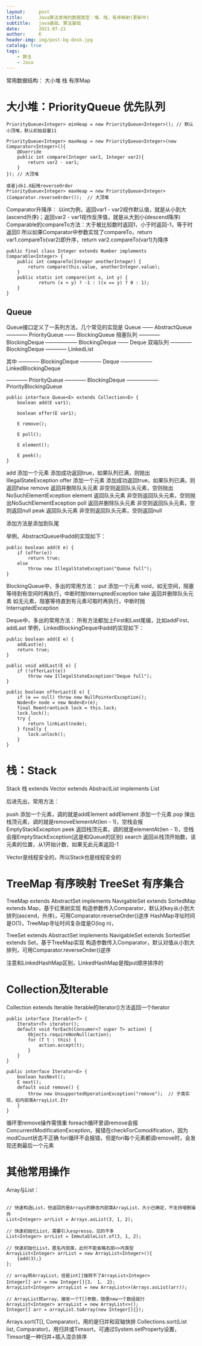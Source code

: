 ```yaml
---
layout:     post
title:      Java算法常用的数据类型：堆、栈、有序映射(更新中)
subtitle:   java基础、算法基础
date:       2021-07-21
author:     K
header-img: img/post-bg-desk.jpg
catalog: true
tags:
    - 算法
    - Java
---
```


常用数据结构：
大小堆
栈
有序Map

# 大小堆：PriorityQueue 优先队列

```
PriorityQueue<Integer> minHeap = new PriorityQueue<Integer>(); // 默认小顶堆，默认初始容量11

PriorityQueue<Integer> maxHeap = new PriorityQueue<Integer>(new Comparator<Integer>(){
    @Override
    public int compare(Integer var1, Integer var2){
        return var2 - var1;
    }
}); // 大顶堆

或者jdk1.8起用reverseOrder
PriorityQueue<Integer> maxHeap = new PriorityQueue<Integer>(Comparator.reverseOrder());  // 大顶堆
```

Comparator升降序：
以int为例，返回var1 - var2视作默认值，就是从小到大(ascend升序)；返回var2 - var1视作反序值，就是从大到小(descend降序)
Comparable的compareTo方法：大于被比较数时返回1，小于时返回-1，等于时返回0
所以如果Comparator中参数实现了compareTo，return var1.compareTo(var2)即升序，return var2.compareTo(var1)为降序

```
public final class Integer extends Number implements Comparable<Integer> {
    public int compareTo(Integer anotherInteger) {
        return compare(this.value, anotherInteger.value);
    }
    public static int compare(int x, int y) {
            return (x < y) ? -1 : ((x == y) ? 0 : 1);
    }
}
```

## Queue

Queue接口定义了一系列方法，几个常见的实现是
Queue
—— AbstractQueue
———— PriorityQueue
—— BlockingQueue 阻塞队列
———— BlockingDeque
—————— BlockingDeque
—— Deque 双端队列
———— BlockingDeque
———— LinkedList

其中
———— BlockingDeque
———— Deque
—————— LinkedBlockingDeque

———— PriorityQueue
———— BlockingDeque
—————— PriorityBlockingQueue

```
public interface Queue<E> extends Collection<E> {
    boolean add(E var1);

    boolean offer(E var1);

    E remove();

    E poll();

    E element();

    E peek();
}
```

add         添加一个元素          添加成功返回true，如果队列已满，则抛出IllegalStateException
offer       添加一个元素          添加成功返回true，如果队列已满，则返回false
remove      返回并删除队头元素     非空则返回队头元素，空则抛出NoSuchElementException
element     返回队头元素          非空则返回队头元素，空则抛出NoSuchElementException
poll        返回并删除队头元素     非空则返回队头元素，空则返回null
peak        返回队头元素          非空则返回队头元素，空则返回null

添加方法是添加到队尾

举例，AbstractQueue中add的实现如下：

```
public boolean add(E e) {
    if (offer(e))
        return true;
    else
        throw new IllegalStateException("Queue full");
}
```

BlockingQueue中，多出的常用方法：
put         添加一个元素          void，如无空间，阻塞等待到有空间时再执行，中断时抛InterruptedException
take        返回并删除队头元素     如无元素，阻塞等待直到有元素可取时再执行，中断时抛InterruptedException

Deque中，多出的常用方法：
所有方法都加上First和Last尾缀，比如addFirst、addLast
举例，LinkedBlockingDeque中add的实现如下：
```
public boolean add(E e) {
    addLast(e);
    return true;
}

public void addLast(E e) {
    if (!offerLast(e))
        throw new IllegalStateException("Deque full");
}

public boolean offerLast(E e) {
    if (e == null) throw new NullPointerException();
    Node<E> node = new Node<E>(e);
    final ReentrantLock lock = this.lock;
    lock.lock();
    try {
        return linkLast(node);
    } finally {
        lock.unlock();
    }
}

```

# 栈：Stack<E>

Stack<E> 栈 extends Vector<E> extends AbstractList<E> implements List<E>

后进先出，常用方法：

push                添加一个元素，调的就是addElement
addElement          添加一个元素
pop                 弹出栈顶元素，调的就是removeElementAt(len - 1)，空栈会报EmptyStackException
peek                返回栈顶元素，调的就是elementAt(len - 1)，空栈会报EmptyStackException(这是和Queue的区别)
search              返回从栈顶开始数，该元素的位置，从1开始计数，如果无此元素返回-1

Vector是线程安全的，所以Stack也是线程安全的

# TreeMap 有序映射 TreeSet 有序集合

TreeMap extends AbstractSet implements NavigableSet extends SortedMap extends Map，基于红黑树实现
构造参数传入Comparator，默认对key从小到大排列(ascend，升序)，可用Comparator.reverseOrder()逆序
HashMap寻址时间是O(1)，TreeMap寻址时间复杂度是O(log n)，

TreeSet<E>  extends AbstractSet<E> implements NavigableSet extends SortedSet extends Set，基于TreeMap实现
构造参数传入Comparator，默认对值从小到大排列，可用Comparator.reverseOrder()逆序

注意和LinkedHashMap区别，LinkedHashMap是按put顺序排序的

# Collection及Iterable

Collection extends Iterable
Iterable的iterator()方法返回一个Iterator

```
public interface Iterable<T> {
    Iterator<T> iterator();
    default void forEach(Consumer<? super T> action) {
        Objects.requireNonNull(action);
        for (T t : this) {
            action.accept(t);
        }
    }
}

public interface Iterator<E> {
    boolean hasNext();
    E next();
    default void remove() {
        throw new UnsupportedOperationException("remove");  // 子类实现，如内部类ArrayList.Itr
    }
}
```

循环里remove操作需慎重
foreach循环里调remove会报ConcurrentModificationException，报错在checkForComodification，因为modCount状态不正确
fori循环不会报错，但是fori每个元素都调remove时，会发现还剩最后一个元素

# 其他常用操作

Array与List：
```

// 快速构造List，但返回的是Arrays的静态内部类ArrayList，大小已确定，不支持增删操作
List<Integer> arrList = Arrays.asList(3, 1, 2);

// 快速初始化List，需要引入espresso，见的不多
List<Integer> arrList = ImmutableList.of(3, 1, 2);

// 快速初始化List，匿名内部类，此时不能省略右部<>内类型
ArrayList<Integer> arrList = new ArrayList<Integer>(){
    {add(3);}
};

// array转ArrayList，但是int[]强转不了ArrayList<Integer>
Integer[] arr = new Integer[]{3， 1， 2};
ArrayList<Integer> arrayList = new ArrayList<>(Arrays.asList(arr));

// ArrayList转array，接收一个T[]参数，随便new一个数组就行
ArrayList<Integer> arrayList = new ArrayList<>();
Integer[] arr = arrayList.toArray(new Integer[]{});

```

Arrays.sort(T[], Comparator)，用的是归并和双轴快排
Collections.sort(List<T> list, Comparator)，用归并或Timsort，可通过System.setProperty设置，Timsort是一种归并+插入混合排序



